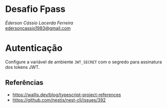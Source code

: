# Desafio Fpass

_Éderson Cássio Lacerda Ferreira_  
edersoncassio1983@gmail.com

# Autenticação

Configure a variável de ambiente `JWT_SECRET` com o segredo para assinatura dos tokens JWT.

## Referências

* https://wallis.dev/blog/typescript-project-references
* https://github.com/nestjs/nest-cli/issues/392


